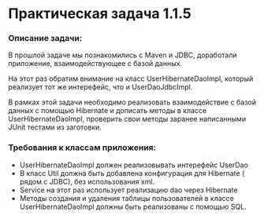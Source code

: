 # Практическая задача 1.1.5
### Описание задачи:

В прошлой задаче мы познакомились с Maven и JDBC, доработали приложение, взаимодействующее с базой данных.

На этот раз обратим внимание на класс UserHibernateDaoImpl, который реализует тот же интерефейс, что и UserDaoJdbcImpl.

В рамках этой задачи необходимо реализовать взаимодействие с базой данных с помощью Hibernate и дописать методы в классе UserHibernateDaoImpl, проверить свои методы заранее написанными JUnit тестами из заготовки.

### Требования к классам приложения:

* UserHibernateDaoImpl должен реализовывать интерефейс UserDao
* В класс Util должна быть добавлена конфигурация для Hibernate ( рядом с JDBC), без использования xml.
* Service на этот раз использует реализацию dao через Hibernate
* Методы создания и удаления таблицы пользователей в классе UserHibernateDaoImpl должны быть реализованы с помощью SQL.